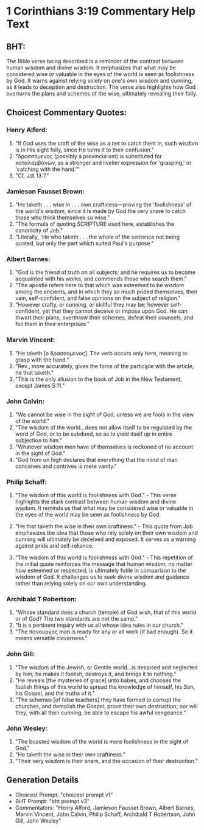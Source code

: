# 1 Corinthians 3:19 Commentary Help Text

## BHT:
The Bible verse being described is a reminder of the contrast between human wisdom and divine wisdom. It emphasizes that what may be considered wise or valuable in the eyes of the world is seen as foolishness by God. It warns against relying solely on one's own wisdom and cunning, as it leads to deception and destruction. The verse also highlights how God overturns the plans and schemes of the wise, ultimately revealing their folly.

## Choicest Commentary Quotes:
### Henry Alford:
1. "If God uses the craft of the wise as a net to catch them in, such wisdom is in His sight folly, since He turns it to their confusion."
2. "δρασσόμενος (possibly a provincialism) is substituted for καταλαμβάνων, as a stronger and livelier expression for 'grasping,' or 'catching with the hand.'"
3. "Cf. Jdt 13:7."

### Jamieson Fausset Brown:
1. "He taketh . . . wise in . . . own craftiness—proving the 'foolishness' of the world's wisdom, since it is made by God the very snare to catch those who think themselves so wise."
2. "The formula of quoting SCRIPTURE used here, establishes the canonicity of Job."
3. "Literally, 'He who taketh . . . the whole of the sentence not being quoted, but only the part which suited Paul's purpose."

### Albert Barnes:
1. "God is the friend of truth on all subjects; and he requires us to become acquainted with his works, and commends those who search them."
2. "The apostle refers here to that which was esteemed to be wisdom among the ancients, and in which they so much prided themselves, their vain, self-confident, and false opinions on the subject of religion."
3. "However crafty, or cunning, or skillful they may be; however self-confident, yet that they cannot deceive or impose upon God. He can thwart their plans, overthrow their schemes, defeat their counsels, and foil them in their enterprises."

### Marvin Vincent:
1. "He taketh [ο δρασσομενος]. The verb occurs only here, meaning to grasp with the hand."
2. "Rev., more accurately, gives the force of the participle with the article, he that taketh."
3. "This is the only allusion to the book of Job in the New Testament, except James 5:11."

### John Calvin:
1. "We cannot be wise in the sight of God, unless we are fools in the view of the world."
2. "The wisdom of the world...does not allow itself to be regulated by the word of God, or to be subdued, so as to yield itself up in entire subjection to him."
3. "Whatever wisdom men have of themselves is reckoned of no account in the sight of God."
4. "God from on high declares that everything that the mind of man conceives and contrives is mere vanity."

### Philip Schaff:
1. "The wisdom of this world is foolishness with God." - This verse highlights the stark contrast between human wisdom and divine wisdom. It reminds us that what may be considered wise or valuable in the eyes of the world may be seen as foolishness by God.

2. "He that taketh the wise in their own craftiness." - This quote from Job emphasizes the idea that those who rely solely on their own wisdom and cunning will ultimately be deceived and exposed. It serves as a warning against pride and self-reliance.

3. "The wisdom of this world is foolishness with God." - This repetition of the initial quote reinforces the message that human wisdom, no matter how esteemed or respected, is ultimately futile in comparison to the wisdom of God. It challenges us to seek divine wisdom and guidance rather than relying solely on our own understanding.

### Archibald T Robertson:
1. "Whose standard does a church (temple) of God wish, that of this world or of God? The two standards are not the same."
2. "It is a pertinent inquiry with us all whose idea rules in our church."
3. "The πανουργος man is ready for any or all work (if bad enough). So it means versatile cleverness."

### John Gill:
1. "The wisdom of the Jewish, or Gentile world...is despised and neglected by him; he makes it foolish, destroys it, and brings it to nothing."
2. "He reveals [the mysteries of grace] unto babes, and chooses the foolish things of this world to spread the knowledge of himself, his Son, his Gospel, and the truths of it."
3. "The schemes [of false teachers] they have formed to corrupt the churches, and demolish the Gospel, prove their own destruction; nor will they, with all their cunning, be able to escape his awful vengeance."

### John Wesley:
1. "The boasted wisdom of the world is mere foolishness in the sight of God."
2. "He taketh the wise in their own craftiness."
3. "Their very wisdom is their snare, and the occasion of their destruction."


## Generation Details
- Choicest Prompt: "choicest prompt v1"
- BHT Prompt: "bht prompt v3"
- Commentators: "Henry Alford, Jamieson Fausset Brown, Albert Barnes, Marvin Vincent, John Calvin, Philip Schaff, Archibald T Robertson, John Gill, John Wesley"
